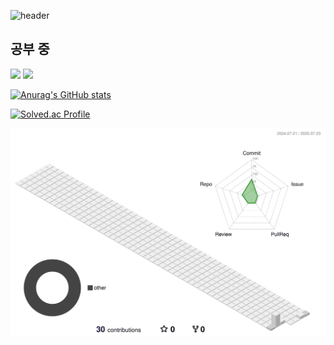 ![header](https://capsule-render.vercel.app/api?type=Venom&theme=auto&height=300&section=header&text=수민의%20git&fontSize=90&?text=반갑습니다&animation=fadeIn)
## 공부 중
<img src="https://img.shields.io/badge/python-3776AB?style=flat-square&logo=html5&logoColor=white">  <img src="https://img.shields.io/badge/pytorch-EE4C2C?style=flat-square&logo=html5&logoColor=white"/>

 
[![Anurag's GitHub stats](https://github-readme-stats.vercel.app/api?username=sumin-990416&theme=ambient_gradient)](https://github.com/anuraghazra/github-readme-stats)

[![Solved.ac Profile](http://mazassumnida.wtf/api/v2/generate_badge?boj=jsm4378)](https://solved.ac/jsm4378/)

![aa](./profile-3d-contrib/profile-south-season-animate.svg)



